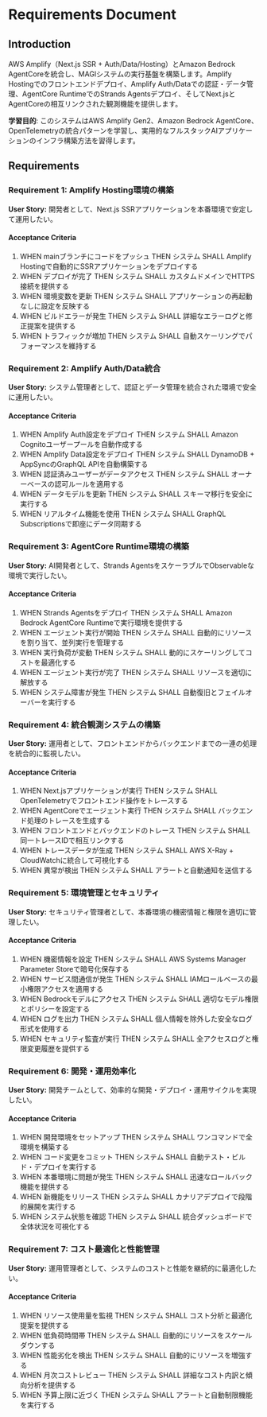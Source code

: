# Requirements Document

## Introduction

AWS Amplify（Next.js SSR + Auth/Data/Hosting）とAmazon Bedrock AgentCoreを統合し、MAGIシステムの実行基盤を構築します。Amplify Hostingでのフロントエンドデプロイ、Amplify Auth/Dataでの認証・データ管理、AgentCore RuntimeでのStrands Agentsデプロイ、そしてNext.jsとAgentCoreの相互リンクされた観測機能を提供します。

**学習目的**: このシステムはAWS Amplify Gen2、Amazon Bedrock AgentCore、OpenTelemetryの統合パターンを学習し、実用的なフルスタックAIアプリケーションのインフラ構築方法を習得します。

## Requirements

### Requirement 1: Amplify Hosting環境の構築

**User Story:** 開発者として、Next.js SSRアプリケーションを本番環境で安定して運用したい。

#### Acceptance Criteria

1. WHEN mainブランチにコードをプッシュ THEN システム SHALL Amplify Hostingで自動的にSSRアプリケーションをデプロイする
2. WHEN デプロイが完了 THEN システム SHALL カスタムドメインでHTTPS接続を提供する
3. WHEN 環境変数を更新 THEN システム SHALL アプリケーションの再起動なしに設定を反映する
4. WHEN ビルドエラーが発生 THEN システム SHALL 詳細なエラーログと修正提案を提供する
5. WHEN トラフィックが増加 THEN システム SHALL 自動スケーリングでパフォーマンスを維持する

### Requirement 2: Amplify Auth/Data統合

**User Story:** システム管理者として、認証とデータ管理を統合された環境で安全に運用したい。

#### Acceptance Criteria

1. WHEN Amplify Auth設定をデプロイ THEN システム SHALL Amazon Cognitoユーザープールを自動作成する
2. WHEN Amplify Data設定をデプロイ THEN システム SHALL DynamoDB + AppSyncのGraphQL APIを自動構築する
3. WHEN 認証済みユーザーがデータアクセス THEN システム SHALL オーナーベースの認可ルールを適用する
4. WHEN データモデルを更新 THEN システム SHALL スキーマ移行を安全に実行する
5. WHEN リアルタイム機能を使用 THEN システム SHALL GraphQL Subscriptionsで即座にデータ同期する

### Requirement 3: AgentCore Runtime環境の構築

**User Story:** AI開発者として、Strands AgentsをスケーラブルでObservableな環境で実行したい。

#### Acceptance Criteria

1. WHEN Strands Agentsをデプロイ THEN システム SHALL Amazon Bedrock AgentCore Runtimeで実行環境を提供する
2. WHEN エージェント実行が開始 THEN システム SHALL 自動的にリソースを割り当て、並列実行を管理する
3. WHEN 実行負荷が変動 THEN システム SHALL 動的にスケーリングしてコストを最適化する
4. WHEN エージェント実行が完了 THEN システム SHALL リソースを適切に解放する
5. WHEN システム障害が発生 THEN システム SHALL 自動復旧とフェイルオーバーを実行する

### Requirement 4: 統合観測システムの構築

**User Story:** 運用者として、フロントエンドからバックエンドまでの一連の処理を統合的に監視したい。

#### Acceptance Criteria

1. WHEN Next.jsアプリケーションが実行 THEN システム SHALL OpenTelemetryでフロントエンド操作をトレースする
2. WHEN AgentCoreでエージェント実行 THEN システム SHALL バックエンド処理のトレースを生成する
3. WHEN フロントエンドとバックエンドのトレース THEN システム SHALL 同一トレースIDで相互リンクする
4. WHEN トレースデータが生成 THEN システム SHALL AWS X-Ray + CloudWatchに統合して可視化する
5. WHEN 異常が検出 THEN システム SHALL アラートと自動通知を送信する

### Requirement 5: 環境管理とセキュリティ

**User Story:** セキュリティ管理者として、本番環境の機密情報と権限を適切に管理したい。

#### Acceptance Criteria

1. WHEN 機密情報を設定 THEN システム SHALL AWS Systems Manager Parameter Storeで暗号化保存する
2. WHEN サービス間通信が発生 THEN システム SHALL IAMロールベースの最小権限アクセスを適用する
3. WHEN Bedrockモデルにアクセス THEN システム SHALL 適切なモデル権限とポリシーを設定する
4. WHEN ログを出力 THEN システム SHALL 個人情報を除外した安全なログ形式を使用する
5. WHEN セキュリティ監査が実行 THEN システム SHALL 全アクセスログと権限変更履歴を提供する

### Requirement 6: 開発・運用効率化

**User Story:** 開発チームとして、効率的な開発・デプロイ・運用サイクルを実現したい。

#### Acceptance Criteria

1. WHEN 開発環境をセットアップ THEN システム SHALL ワンコマンドで全環境を構築する
2. WHEN コード変更をコミット THEN システム SHALL 自動テスト・ビルド・デプロイを実行する
3. WHEN 本番環境に問題が発生 THEN システム SHALL 迅速なロールバック機能を提供する
4. WHEN 新機能をリリース THEN システム SHALL カナリアデプロイで段階的展開を実行する
5. WHEN システム状態を確認 THEN システム SHALL 統合ダッシュボードで全体状況を可視化する

### Requirement 7: コスト最適化と性能管理

**User Story:** 運用管理者として、システムのコストと性能を継続的に最適化したい。

#### Acceptance Criteria

1. WHEN リソース使用量を監視 THEN システム SHALL コスト分析と最適化提案を提供する
2. WHEN 低負荷時間帯 THEN システム SHALL 自動的にリソースをスケールダウンする
3. WHEN 性能劣化を検出 THEN システム SHALL 自動的にリソースを増強する
4. WHEN 月次コストレビュー THEN システム SHALL 詳細なコスト内訳と傾向分析を提供する
5. WHEN 予算上限に近づく THEN システム SHALL アラートと自動制限機能を実行する